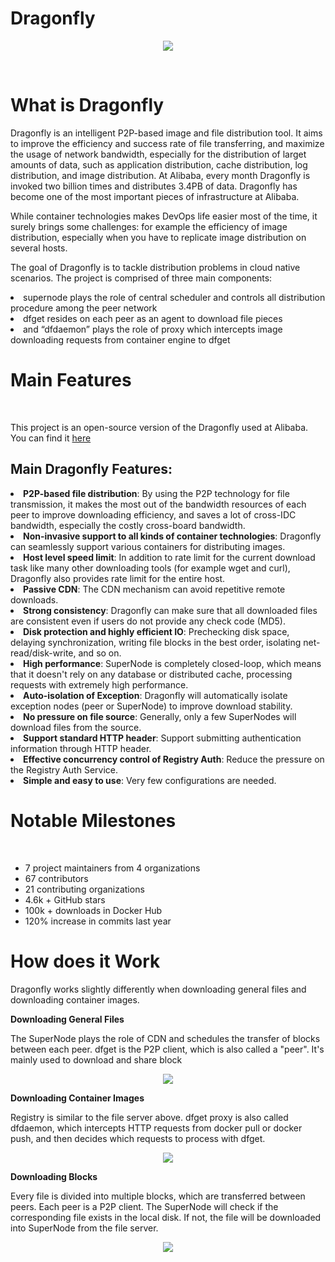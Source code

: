 # Dragonfly

<p align="center">
  <img src="https://repository-images.githubusercontent.com/309874357/c2b3ff80-a931-11eb-89b2-32c6ceed11cd" />
</p>

<br>

# What is Dragonfly

<p>
  Dragonfly is an intelligent P2P-based image and file distribution tool. It aims to improve the efficiency and success rate of file transferring, and maximize the usage of network bandwidth, especially for the distribution of larget amounts of data, such as application distribution, cache distribution, log distribution, and image distribution.
 At Alibaba, every month Dragonfly is invoked two billion times and distributes 3.4PB of data. Dragonfly has become one of the most important pieces of infrastructure at Alibaba.

  While container technologies makes DevOps life easier most of the time, it surely brings some challenges: for example the efficiency of image distribution, especially when you     have to replicate image distribution on several hosts.
  
  The goal of Dragonfly is to tackle distribution problems in cloud native scenarios.
  The project is comprised of three main components:
   <li> supernode plays the role of central scheduler and controls all distribution procedure among the peer network </li>
   <li> dfget resides on each peer as an agent to download file pieces </li>
   <li> and “dfdaemon” plays the role of proxy which intercepts image downloading requests from container engine to dfget </li>
</p>

# Main Features
<br>
<p> This project is an open-source version of the Dragonfly used at Alibaba. You can find it <a href="https://github.com/dragonflyoss/Dragonfly" target="_blank"> here </a> </p>

<h2> Main Dragonfly Features: </h2>
<p>
  <li><strong>P2P-based file distribution</strong>: By using the P2P technology for file transmission, it makes the most out of the bandwidth resources of each peer to improve downloading efficiency, and saves a lot of cross-IDC bandwidth, especially the costly cross-board bandwidth.</li>
  
  <li><strong>Non-invasive support to all kinds of container technologies</strong>: Dragonfly can seamlessly support various containers for distributing images.</li>
    
  <li><strong>Host level speed limit</strong>: In addition to rate limit for the current download task like many other downloading tools (for example wget and curl), Dragonfly also provides rate limit for the entire host.</li>

  <li><strong>Passive CDN</strong>: The CDN mechanism can avoid repetitive remote downloads.</li>

  <li><strong>Strong consistency</strong>: Dragonfly can make sure that all downloaded files are consistent even if users do not provide any check code (MD5).</li>

  <li><strong>Disk protection and highly efficient IO</strong>: Prechecking disk space, delaying synchronization, writing file blocks in the best order, isolating net-read/disk-write, and so on.</li>

  <li><strong>High performance</strong>: SuperNode is completely closed-loop, which means that it doesn't rely on any database or distributed cache, processing requests with extremely high performance.</li>

  <li><strong>Auto-isolation of Exception</strong>: Dragonfly will automatically isolate exception nodes (peer or SuperNode) to improve download stability.</li>

  <li><strong>No pressure on file source</strong>: Generally, only a few SuperNodes will download files from the source.</li>

  <li><strong>Support standard HTTP header</strong>: Support submitting authentication information through HTTP header.</li>

  <li><strong>Effective concurrency control of Registry Auth</strong>: Reduce the pressure on the Registry Auth Service.</li>

   <li><strong>Simple and easy to use</strong>: Very few configurations are needed.</li>
  
  </p>
  
 # Notable Milestones
 <br>
 <ul>
  <li>7 project maintainers from 4 organizations</li>
  <li>67 contributors</li>
  <li>21 contributing organizations</li>
  <li>4.6k + GitHub stars</li>
  <li>100k + downloads in Docker Hub</li>
  <li>120% increase in commits last year</li>
 </ul>
 
 # How does it Work
 
 <p> Dragonfly works slightly differently when downloading general files and downloading container images.</p>
 
 <strong> Downloading General Files </strong>
 
 <p> The SuperNode plays the role of CDN and schedules the transfer of blocks between each peer. dfget is the P2P client, which is also called a "peer". It's mainly used to download and share block </p>
 
 <p align="center">
  <img src="https://d7y.io/docs/en-us/img/dfget.png" />
</p>

 <strong> Downloading Container Images </strong>
 
 <p> Registry is similar to the file server above. dfget proxy is also called dfdaemon, which intercepts HTTP requests from docker pull or docker push, and then decides which requests to process with dfget. </p>
 
  <p align="center">
  <img src="https://d7y.io/docs/en-us/img/dfget-combine-container.png" />
</p>

 <strong> Downloading Blocks </strong>
 
 <p> Every file is divided into multiple blocks, which are transferred between peers. Each peer is a P2P client. The SuperNode will check if the corresponding file exists in the local disk. If not, the file will be downloaded into SuperNode from the file server. </p>
 
  <p align="center">
  <img src="https://d7y.io/docs/en-us/img/distributing.png" />
</p>
